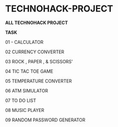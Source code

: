 # TECHNOHACK-PROJECT
**ALL TECHNOHACK PROJECT**

**TASK** 

01 - CALCULATOR

02 CURRENCY CONVERTER

03 ROCK , PAPER , & SCISSORS' 

04 TIC TAC TOE GAME

05 TEMPERATURE CONVERTER 

06 ATM SIMULATOR

07 TO DO LIST

08 MUSIC PLAYER

09 RANDOM PASSWORD GENERATOR



